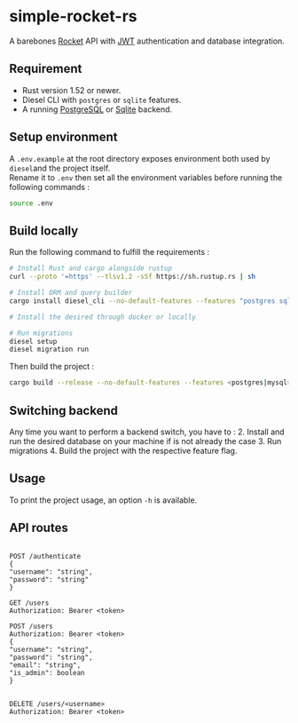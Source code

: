 # simple-rocket-rs

A barebones [Rocket](https://rocket.rs) API with [JWT](https://jwt.io) authentication and 
database integration. 

## Requirement
- Rust version 1.52 or newer.
- Diesel CLI with `postgres` or `sqlite` features.
- A running [PostgreSQL](https://www.postgresql.org/) or [Sqlite](https://www.sqlite.org/index.html) backend.
  
## Setup environment

A `.env.example` at the root directory exposes environment both used by `diesel`and the project itself.  
Rename it to `.env` then set all the environment variables before running the following commands :

``` bash
source .env
```

## Build locally

Run the following command to fulfill the requirements :

``` bash
# Install Rust and cargo alongside rustup
curl --proto '=https' --tlsv1.2 -sSf https://sh.rustup.rs | sh

# Install ORM and query builder
cargo install diesel_cli --no-default-features --features "postgres sqlite"

# Install the desired through docker or locally

# Run migrations
diesel setup 
diesel migration run
```

Then build the project :


``` bash
cargo build --release --no-default-features --features <postgres|mysql>
```

## Switching backend

Any time you want to perform a backend switch, you have to :
2. Install and run the desired database on your machine if is not already the case
3. Run migrations
4. Build the project with the respective feature flag.

## Usage

To print the project usage, an option `-h` is available.

## API routes

``` http

POST /authenticate
{
"username": "string",
"password": "string"
}

GET /users
Authorization: Bearer <token>

POST /users
Authorization: Bearer <token>
{
"username": "string",
"password": "string",
"email": "string",
"is_admin": boolean
}


DELETE /users/<username>
Authorization: Bearer <token>
```
